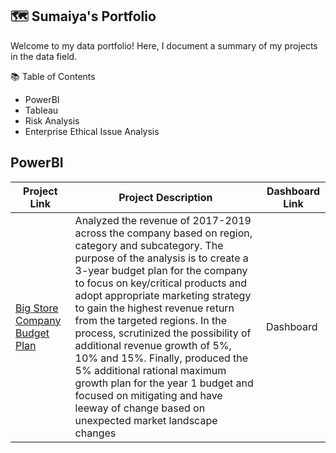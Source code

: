 ## 🗺 Sumaiya's Portfolio

Welcome to my data portfolio! Here, I document a summary of my projects in the data field.

📚 Table of Contents
  - PowerBI
  - Tableau
  - Risk Analysis
  - Enterprise Ethical Issue Analysis

## PowerBI

| Project Link  | Project Description | Dashboard Link
| ------------- | ------------- | ------------- |
| [Big Store Company Budget Plan](https://github.com/safrin96/BSC-Budget-Plan/blob/main/README.md) | Analyzed the revenue of 2017-2019 across the company based on region, category and subcategory. The purpose of the analysis is to create a 3-year budget plan for the company to focus on key/critical products and adopt appropriate marketing strategy to gain the highest revenue return from the targeted regions. In the process, scrutinized the possibility of additional revenue growth of 5%, 10% and 15%. Finally, produced the 5% additional rational maximum growth plan for the year 1 budget and focused on mitigating and have leeway of change based on unexpected market landscape changes | Dashboard | 
